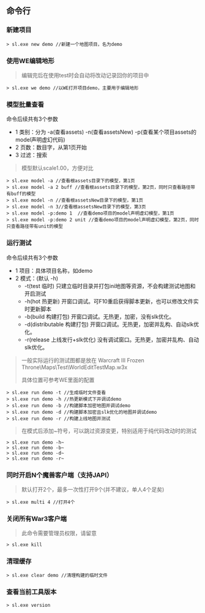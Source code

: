 ## 命令行

### 新建项目

```
> sl.exe new demo //新建一个地图项目，名为demo
```

### 使用WE编辑地形

> 编辑完后在使用test时会自动将改动记录回你的项目中

```
> sl.exe we demo //以WE打开项目demo，主要用于编辑地形
```

### 模型批量查看

命令后续共有3个参数

* 1 类别：分为 -a(查看assets) -n(查看assetsNew) -p(查看某个项目assets的model声明虚幻代码)
* 2 页数：数目字，从第1页开始
* 3 过滤：搜索

> 模型默认scale1.00，方便对比

```
> sl.exe model -a //查看根assets目录下的模型，第1页
> sl.exe model -a 2 buff //查看根assets目录下的模型，第2页，同时只查看路径带有buff的模型
> sl.exe model -n //查看根assetsNew目录下的模型，第1页
> sl.exe model -n 3//查看根assetsNew目录下的模型，第3页
> sl.exe model -p:demo 1  //查看demo项目的model声明虚幻模型，第1页
> sl.exe model -p:demo 2 unit //查看demo项目的model声明虚幻模型，第2页，同时只查看路径带有unit的模型
```

### 运行测试

命令后续共有3个参数

* 1 项目：具体项目名称，如demo
* 2 模式：(默认 -h)
    * -t(test 临时) 只建立临时目录并打包ini地图等资源，不会构建测试地图和开启测试
    * -h(hot 热更新) 开窗口调试。可F10重启获得脚本更新，也可以修改文件实时更新脚本
    * -b(build 构建打包) 开窗口调试。无热更，加密，没有slk优化。
    * -d(distributable 构建打包) 开窗口调试。无热更，加密并乱构、自动slk优化。
    * -r(release 上线发行+slk优化) 没有调试窗口。无热更，加密并乱构、自动slk优化。

> 一般实际运行的测试图都是放在 Warcraft III Frozen Throne\Maps\Test\WorldEditTestMap.w3x
>
> 具体位置可参考WE里面的配置

```
> sl.exe run demo -t //生成临时文件查看
> sl.exe run demo -h //热更新模式下并调试demo
> sl.exe run demo -b //构建脚本加密地图并调试demo
> sl.exe run demo -d //构建脚本加密且slk优化的地图并调试demo
> sl.exe run demo -r //构建上线地图并测试
```

> 在模式后添加~符号，可以跳过资源变更，特别适用于纯代码改动时的测试
```
> sl.exe run demo -h~
> sl.exe run demo -b~
> sl.exe run demo -d~
> sl.exe run demo -r~
```

### 同时开启N个魔兽客户端（支持JAPI）

> 默认打开2个，最多一次性打开9个(并不建议，单人4个足矣)

```
> sl.exe multi 4 //打开4个
```

### 关闭所有War3客户端

> 此命令需要管理员权限，请留意

```
> sl.exe kill
```

### 清理缓存

```
> sl.exe clear demo //清理构建的临时文件
```

### 查看当前工具版本

```
> sl.exe version
```
